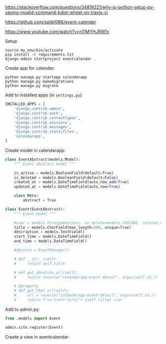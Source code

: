 https://stackoverflow.com/questions/34819221/why-is-python-setup-py-saying-invalid-command-bdist-wheel-on-travis-ci

https://github.com/sajib1066/event-calendar

https://www.youtube.com/watch?v=nTIMYHJRW1c

Setup

```
source my_emv/bin/activate
pip install -r requirements.txt
django-admin startproject eventcalendar .
```

Create app for calendar:

```
python manage.py startapp calendarapp
python manage.py makemigrations
python manage.py migrate
```

Add to installed apps (in `settings.py`):

```python
INSTALLED_APPS = [
    'django.contrib.admin',
    'django.contrib.auth',
    'django.contrib.contenttypes',
    'django.contrib.sessions',
    'django.contrib.messages',
    'django.contrib.staticfiles',
    'calendarapp',
]
```

Create model in calendarapp:

```python
class EventAbstract(models.Model):
    """ Event abstract model """

    is_active = models.BooleanField(default=True)
    is_deleted = models.BooleanField(default=False)
    created_at = models.DateTimeField(auto_now_add=True)
    updated_at = models.DateTimeField(auto_now=True)

    class Meta:
        abstract = True

class Event(EventAbstract):
    """ Event model """

    #user = models.ForeignKey(User, on_delete=models.CASCADE, related_name="events")
    title = models.CharField(max_length=200, unique=True)
    description = models.TextField()
    start_time = models.DateTimeField()
    end_time = models.DateTimeField()

    #objects = EventManager()

    # def __str__(self):
    #     return self.title

    # def get_absolute_url(self):
    #     return reverse("calendarapp:event-detail", args=(self.id,))

    # @property
    # def get_html_url(self):
    #     url = reverse("calendarapp:event-detail", args=(self.id,))
    #     return f'<a href="{url}"> {self.title} </a>'
```

Add to admin.py:

```python
from .models import Event

admin.site.register(Event)
```

Create a view in eventcalendar:



